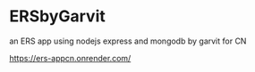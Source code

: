 # ERSbyGarvit
an ERS app using nodejs express and mongodb by garvit for CN

https://ers-appcn.onrender.com/

